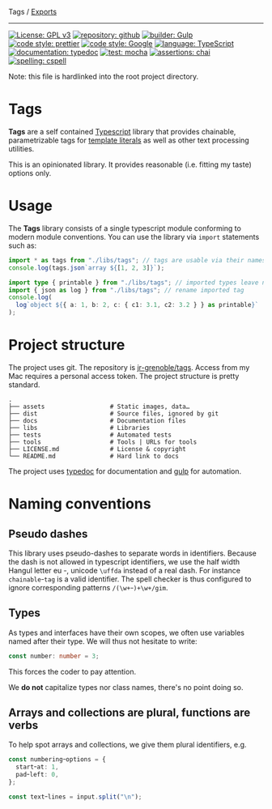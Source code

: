 Tags / [Exports](docs/modules.md)

---

[![License: GPL v3](https://img.shields.io/badge/License-GPLv3-blue.svg)](https://www.gnu.org/licenses/gpl-3.0)
[![repository: github](https://img.shields.io/badge/repo-tags-black.svg)](https://github.com/jr-grenoble/tags)
[![builder: Gulp](https://img.shields.io/badge/builder-gulp-ff2000.svg)](https://gulpjs.com)
[![code style: prettier](https://img.shields.io/badge/format-prettier-ffff00.svg)](https://github.com/prettier/prettier)
[![code style: Google](https://img.shields.io/badge/code_style-google-60ff40.svg)](https://github.com/google/gts)
[![language: TypeScript](https://img.shields.io/badge/%3C%2F%3E-typescript-0080ff.svg)](http://www.typescriptlang.org/)
[![documentation: typedoc](https://img.shields.io/badge/doc_gen-typedoc-8000ff.svg)](https://typedoc.org)
[![test: mocha](https://img.shields.io/badge/test-mocha-c29d7f.svg)](https://mochajs.org)
[![assertions: chai](https://img.shields.io/badge/bdd-chai-a40802.svg)](https://www.chaijs.com/api/bdd/#method_string)
[![spelling: cspell](https://img.shields.io/badge/spelling-cspell-40ff50.svg)](https://github.com/streetsidesoftware/vscode-spell-checker/)

Note: this file is hardlinked into the root project directory.

# Tags

**Tags** are a self contained [Typescript](https://www.typescriptlang.org/) library that provides chainable, parametrizable tags for [template literals](https://developer.mozilla.org/en-US/docs/Web/JavaScript/Reference/Template_literals) as well as other text processing utilities.

This is an opinionated library. It provides reasonable (i.e. fitting my taste) options only.

# Usage

The **Tags** library consists of a single typescript module conforming to modern module conventions. You can use the library via `import` statements such as:

```typescript
import * as tags from "./libs/tags"; // tags are usable via their names qualified with "tags"
console.log(tags.json`array ${[1, 2, 3]}`);

import type { printable } from "./libs/tags"; // imported types leave no trace in the executable code
import { json as log } from "./libs/tags"; // rename imported tag
console.log(
  log`object ${{ a: 1, b: 2, c: { c1: 3.1, c2: 3.2 } } as printable}`
);
```

# Project structure

The project uses git. The repository is [jr-grenoble/tags](https://github.com/jr-grenoble/tags). Access from my Mac requires a personal access token. The project structure is pretty standard.

    .
    ├── assets                  # Static images, data…
    ├── dist                    # Source files, ignored by git
    ├── docs                    # Documentation files
    ├── libs                    # Libraries
    ├── tests                   # Automated tests
    ├── tools                   # Tools | URLs for tools
    ├── LICENSE.md              # License & copyright
    └── README.md               # Hard link to docs

The project uses [typedoc](https://typedoc.org/) for documentation and [gulp](https://gulpjs.com/) for automation.

# Naming conventions

## Pseudo dashes

This library uses pseudo-dashes to separate words in identifiers. Because the dash is not allowed in typescript identifiers, we use the half width Hangul letter eu `ｰ`, unicode `\uffda` instead of a real dash. For instance `chainableｰtag` is a valid identifier. The spell checker is thus configured to ignore corresponding patterns `/(\w+ｰ)+\w+/gim`.

## Types

As types and interfaces have their own scopes, we often use variables named after their type. We will thus not hesitate to write:

```typescript
const number: number = 3;
```

This forces the coder to pay attention.

We **do not** capitalize types nor class names, there's no point doing so.

## Arrays and collections are plural, functions are verbs

To help spot arrays and collections, we give them plural identifiers, e.g.

```typescript
const numberingｰoptions = {
  startｰat: 1,
  padｰleft: 0,
};

const textｰlines = input.split("\n");
```
